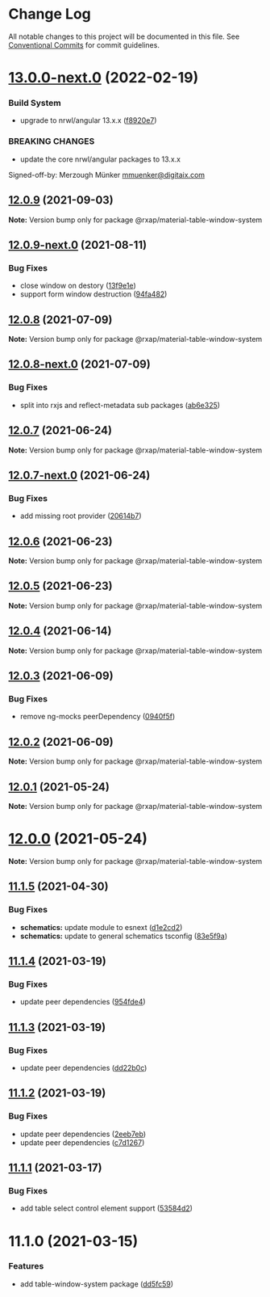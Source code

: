 # Change Log

All notable changes to this project will be documented in this file.
See [Conventional Commits](https://conventionalcommits.org) for commit guidelines.

# [13.0.0-next.0](https://gitlab.com/rxap/packages/compare/@rxap/material-table-window-system@12.0.9...@rxap/material-table-window-system@13.0.0-next.0) (2022-02-19)


### Build System

* upgrade to nrwl/angular 13.x.x ([f8920e7](https://gitlab.com/rxap/packages/commit/f8920e7dde7bd2d4b4efac2b7097543d51482f81))


### BREAKING CHANGES

* update the core nrwl/angular packages to 13.x.x

Signed-off-by: Merzough Münker <mmuenker@digitaix.com>





## [12.0.9](https://gitlab.com/rxap/packages/compare/@rxap/material-table-window-system@12.0.9-next.0...@rxap/material-table-window-system@12.0.9) (2021-09-03)

**Note:** Version bump only for package @rxap/material-table-window-system





## [12.0.9-next.0](https://gitlab.com/rxap/packages/compare/@rxap/material-table-window-system@12.0.8...@rxap/material-table-window-system@12.0.9-next.0) (2021-08-11)


### Bug Fixes

* close window on destory ([13f9e1e](https://gitlab.com/rxap/packages/commit/13f9e1eea56eaab58cef1b5a9f67587d4390c3eb))
* support form window destruction ([94fa482](https://gitlab.com/rxap/packages/commit/94fa482f837556483018683241af42832065dd58))





## [12.0.8](https://gitlab.com/rxap/packages/compare/@rxap/material-table-window-system@12.0.8-next.0...@rxap/material-table-window-system@12.0.8) (2021-07-09)

**Note:** Version bump only for package @rxap/material-table-window-system





## [12.0.8-next.0](https://gitlab.com/rxap/packages/compare/@rxap/material-table-window-system@12.0.7...@rxap/material-table-window-system@12.0.8-next.0) (2021-07-09)


### Bug Fixes

* split into rxjs and reflect-metadata sub packages ([ab6e325](https://gitlab.com/rxap/packages/commit/ab6e32562dbed73752165f3568624f8d3417d7ee))





## [12.0.7](https://gitlab.com/rxap/packages/compare/@rxap/material-table-window-system@12.0.7-next.0...@rxap/material-table-window-system@12.0.7) (2021-06-24)

**Note:** Version bump only for package @rxap/material-table-window-system





## [12.0.7-next.0](https://gitlab.com/rxap/packages/compare/@rxap/material-table-window-system@12.0.6...@rxap/material-table-window-system@12.0.7-next.0) (2021-06-24)


### Bug Fixes

* add missing root provider ([20614b7](https://gitlab.com/rxap/packages/commit/20614b74e6e0c2b04b7737ef528dd5ed7b15c7b8))





## [12.0.6](https://gitlab.com/rxap/packages/compare/@rxap/material-table-window-system@12.0.5...@rxap/material-table-window-system@12.0.6) (2021-06-23)

**Note:** Version bump only for package @rxap/material-table-window-system





## [12.0.5](https://gitlab.com/rxap/packages/compare/@rxap/material-table-window-system@12.0.4...@rxap/material-table-window-system@12.0.5) (2021-06-23)

**Note:** Version bump only for package @rxap/material-table-window-system





## [12.0.4](https://gitlab.com/rxap/packages/compare/@rxap/material-table-window-system@12.0.3...@rxap/material-table-window-system@12.0.4) (2021-06-14)

**Note:** Version bump only for package @rxap/material-table-window-system





## [12.0.3](https://gitlab.com/rxap/packages/compare/@rxap/material-table-window-system@12.0.2...@rxap/material-table-window-system@12.0.3) (2021-06-09)


### Bug Fixes

* remove ng-mocks peerDependency ([0940f5f](https://gitlab.com/rxap/packages/commit/0940f5f9a79d07c3ad82d7cf6ae17aeb28b23158))





## [12.0.2](https://gitlab.com/rxap/packages/compare/@rxap/material-table-window-system@11.1.6...@rxap/material-table-window-system@12.0.2) (2021-06-09)

**Note:** Version bump only for package @rxap/material-table-window-system





## [12.0.1](https://gitlab.com/rxap/packages/compare/@rxap/material-table-window-system@12.0.0...@rxap/material-table-window-system@12.0.1) (2021-05-24)

**Note:** Version bump only for package @rxap/material-table-window-system





# [12.0.0](https://gitlab.com/rxap/packages/compare/@rxap/material-table-window-system@11.1.5...@rxap/material-table-window-system@12.0.0) (2021-05-24)

**Note:** Version bump only for package @rxap/material-table-window-system





## [11.1.5](https://gitlab.com/rxap/packages/compare/@rxap/material-table-window-system@11.1.4...@rxap/material-table-window-system@11.1.5) (2021-04-30)


### Bug Fixes

* **schematics:** update module to esnext ([d1e2cd2](https://gitlab.com/rxap/packages/commit/d1e2cd252f3866471935131187b3acaefe2cca82))
* **schematics:** update to general schematics tsconfig ([83e5f9a](https://gitlab.com/rxap/packages/commit/83e5f9a0cf1810686a503425d87a5e4ae30b8c84))





## [11.1.4](https://gitlab.com/rxap/packages/compare/@rxap/material-table-window-system@11.1.3...@rxap/material-table-window-system@11.1.4) (2021-03-19)


### Bug Fixes

* update peer dependencies ([954fde4](https://gitlab.com/rxap/packages/commit/954fde47836ff0c1f25a77c33ff871ddc7685b6c))





## [11.1.3](https://gitlab.com/rxap/packages/compare/@rxap/material-table-window-system@11.1.2...@rxap/material-table-window-system@11.1.3) (2021-03-19)


### Bug Fixes

* update peer dependencies ([dd22b0c](https://gitlab.com/rxap/packages/commit/dd22b0ce053bc266c7aea659a2faf3be39f424e7))





## [11.1.2](https://gitlab.com/rxap/packages/compare/@rxap/material-table-window-system@11.1.1...@rxap/material-table-window-system@11.1.2) (2021-03-19)


### Bug Fixes

* update peer dependencies ([2eeb7eb](https://gitlab.com/rxap/packages/commit/2eeb7eb85eedd6d610e855dc1724c7153cf01fd0))
* update peer dependencies ([c7d1267](https://gitlab.com/rxap/packages/commit/c7d12671f3efc198985cddee92caa2558e74b023))





## [11.1.1](https://gitlab.com/rxap/packages/compare/@rxap/material-table-window-system@11.1.0...@rxap/material-table-window-system@11.1.1) (2021-03-17)


### Bug Fixes

* add table select control element support ([53584d2](https://gitlab.com/rxap/packages/commit/53584d21f06655b0ac999cbbc07d99d9d4ddd096))





# 11.1.0 (2021-03-15)


### Features

* add table-window-system package ([dd5fc59](https://gitlab.com/rxap/packages/commit/dd5fc5913b76329560997cd23242b1218842ce04))
